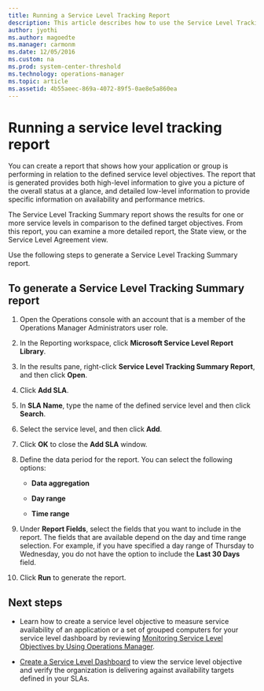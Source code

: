 ```yaml
---
title: Running a Service Level Tracking Report
description: This article describes how to use the Service Level Tracking report in Operations Manager to evaluate service levels against defined targets.
author: jyothi
ms.author: magoedte
ms.manager: carmonm
ms.date: 12/05/2016
ms.custom: na
ms.prod: system-center-threshold
ms.technology: operations-manager
ms.topic: article
ms.assetid: 4b55aeec-869a-4072-89f5-0ae8e5a860ea
---
```


# Running a service level tracking report

You can create a report that shows how your application or group is performing in relation to the defined service level objectives. The report that is generated provides both high-level information to give you a picture of the overall status at a glance, and detailed low-level information to provide specific information on availability and performance metrics.  
  
The Service Level Tracking Summary report shows the results for one or more service levels in comparison to the defined target objectives. From this report, you can examine a more detailed report, the State view, or the Service Level Agreement view.  
  
Use the following steps to generate a Service Level Tracking Summary report.  
  
## To generate a Service Level Tracking Summary report  
  
1.  Open the Operations console with an account that is a member of the Operations Manager Administrators user role.  
  
2.  In the Reporting workspace, click **Microsoft Service Level Report Library**.  
  
3.  In the results pane, right-click **Service Level Tracking Summary Report**, and then click **Open**.  
  
4.  Click **Add SLA**.  
  
5.  In **SLA Name**, type the name of the defined service level and then click **Search**.  
  
6.  Select the service level, and then click **Add**.  
  
7.  Click **OK** to close the **Add SLA** window.  
  
8.  Define the data period for the report. You can select the following options:  
  
    -   **Data aggregation**  
  
    -   **Day range**  
  
    -   **Time range**  
  
9. Under **Report Fields**, select the fields that you want to include in the report. The fields that are available depend on the day and time range selection. For example, if you have specified a day range of Thursday to Wednesday, you do not have the option to include the **Last 30 Days** field.  
  
10. Click **Run** to generate the report.  
  
## Next steps

- Learn how to create a service level objective to measure service availability of an application or a set of grouped computers for your service level dashboard by reviewing [Monitoring Service Level Objectives by Using Operations Manager](manage-monitor-sla-overview.md).

- [Create a Service Level Dashboard](manage-monitor-sla-create-dashboard.md) to view the service level objective and verify the organization is delivering against availability targets defined in your SLAs.
